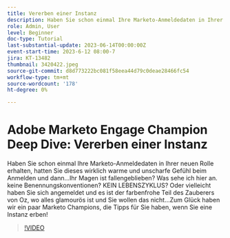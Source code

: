```yaml
---
title: Vererben einer Instanz
description: Haben Sie schon einmal Ihre Marketo-Anmeldedaten in Ihrer neuen Rolle erhalten, hatten Sie dieses wirklich warme und unscharfe Gefühl beim Anmelden und dann...Ihr Magen ist fallengeblieben? Was sehe ich hier an. keine Benennungskonventionen? KEIN LEBENSZYKLUS? Oder vielleicht haben Sie sich angemeldet und es ist der farbenfrohe Teil des Zauberers von Oz, wo alles glamourös ist und Sie wollen das nicht...Zum Glück haben wir ein paar Marketo Champions, die Tipps für Sie haben, wenn Sie eine Instanz erben!
role: Admin, User
level: Beginner
doc-type: Tutorial
last-substantial-update: 2023-06-14T00:00:00Z
event-start-time: 2023-6-12 08:00-7
jira: KT-13482
thumbnail: 3420422.jpeg
source-git-commit: d8d773222bc081f58eea44d79c0deae28466fc54
workflow-type: tm+mt
source-wordcount: '178'
ht-degree: 0%

---
```



# Adobe Marketo Engage Champion Deep Dive: Vererben einer Instanz

Haben Sie schon einmal Ihre Marketo-Anmeldedaten in Ihrer neuen Rolle erhalten, hatten Sie dieses wirklich warme und unscharfe Gefühl beim Anmelden und dann...Ihr Magen ist fallengeblieben? Was sehe ich hier an. keine Benennungskonventionen? KEIN LEBENSZYKLUS? Oder vielleicht haben Sie sich angemeldet und es ist der farbenfrohe Teil des Zauberers von Oz, wo alles glamourös ist und Sie wollen das nicht...Zum Glück haben wir ein paar Marketo Champions, die Tipps für Sie haben, wenn Sie eine Instanz erben!

>[!VIDEO](https://video.tv.adobe.com/v/3420422/?learn=on)
